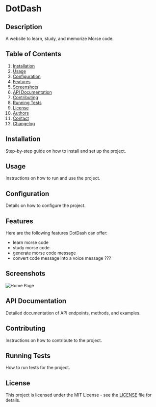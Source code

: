 # DotDash

## Description
A website to learn, study, and memorize Morse code.

## Table of Contents
1. [Installation](#installation)
2. [Usage](#usage)
3. [Configuration](#configuration)
4. [Features](#features)
5. [Screenshots](#screenshots)
6. [API Documentation](#api-documentation)
7. [Contributing](#contributing)
8. [Running Tests](#running-tests)
9. [License](#license)
10. [Authors](#authors)
11. [Contact](#contact)
12. [Changelog](#changelog)

## Installation
Step-by-step guide on how to install and set up the project.

## Usage
Instructions on how to run and use the project.

## Configuration
Details on how to configure the project.

## Features
Here are the following features DotDash can offer:
- learn morse code
- study morse code
- generate morse code message
- convert code message into a voice message ???

## Screenshots
![Home Page](./screenshots/homepage.png)

## API Documentation
Detailed documentation of API endpoints, methods, and examples.

## Contributing
Instructions on how to contribute to the project.

## Running Tests
How to run tests for the project.

## License
This project is licensed under the MIT License - see the [LICENSE](LICENSE) file for details.
